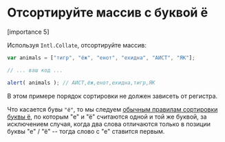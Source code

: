 # Отсортируйте массив с буквой ё

[importance 5]

Используя `Intl.Collate`, отсортируйте массив:

```js
var animals = ["тигр", "ёж", "енот", "ехидна", "АИСТ", "ЯК"];

// ... ваш код ...

alert( animals ); // АИСТ,ёж,енот,ехидна,тигр,ЯК
```

В этом примере порядок сортировки не должен зависеть от регистра. 

Что касается бувы `"ё"`, то мы следуем [обычным правилам сортировки буквы ё](http://ru.wikipedia.org/wiki/%D0%81#.D0.A1.D0.BE.D1.80.D1.82.D0.B8.D1.80.D0.BE.D0.B2.D0.BA.D0.B0), по которым "е" и "ё" считаются одной и той же буквой, за исключением случая, когда два слова отличаются только в позиции буквы "е" / "ё" -- тогда слово с "е" ставится первым.